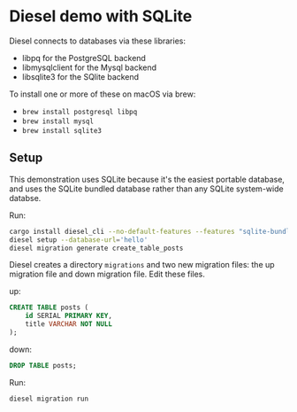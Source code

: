 # Diesel demo with SQLite

Diesel connects to databases via these libraries:

* libpq for the PostgreSQL backend
* libmysqlclient for the Mysql backend
* libsqlite3 for the SQlite backend

To install one or more of these on macOS via brew:

* `brew install postgresql libpq`
* `brew install mysql`
* `brew install sqlite3`


## Setup

This demonstration uses SQLite because it's the easiest portable database, and uses the SQLite bundled database rather than any SQLite system-wide databse.

Run:

```sh
cargo install diesel_cli --no-default-features --features "sqlite-bundled"
diesel setup --database-url='hello'
diesel migration generate create_table_posts
```

Diesel creates a directory `migrations` and two new migration files: the up migration file and down migration file. Edit these files.

up:

```sql
CREATE TABLE posts (
    id SERIAL PRIMARY KEY,
    title VARCHAR NOT NULL
);
```

down:

```sql
DROP TABLE posts;
```

Run:

```sh
diesel migration run
```
